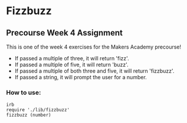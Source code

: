 # Fizzbuzz
## Precourse Week 4 Assignment ##

This is one of the week 4 exercises for the Makers Academy precourse!
- If passed a multiple of three, it will return 'fizz'.
- If passed a multiple of five, it will return 'buzz'.
- If passed a multiple of both three and five, it will return 'fizzbuzz'.
- If passed a string, it will prompt the user for a number.

### How to use: ##
``` 
irb
require './lib/fizzbuzz'
fizzbuzz (number)
